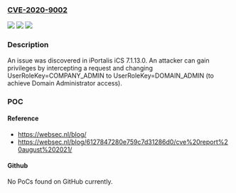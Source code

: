 ### [CVE-2020-9002](https://cve.mitre.org/cgi-bin/cvename.cgi?name=CVE-2020-9002)
![](https://img.shields.io/static/v1?label=Product&message=n%2Fa&color=blue)
![](https://img.shields.io/static/v1?label=Version&message=n%2Fa&color=blue)
![](https://img.shields.io/static/v1?label=Vulnerability&message=n%2Fa&color=brighgreen)

### Description

An issue was discovered in iPortalis iCS 7.1.13.0. An attacker can gain privileges by intercepting a request and changing UserRoleKey=COMPANY_ADMIN to UserRoleKey=DOMAIN_ADMIN (to achieve Domain Administrator access).

### POC

#### Reference
- https://websec.nl/blog/
- https://websec.nl/blog/6127847280e759c7d31286d0/cve%20report%20august%202021/

#### Github
No PoCs found on GitHub currently.

